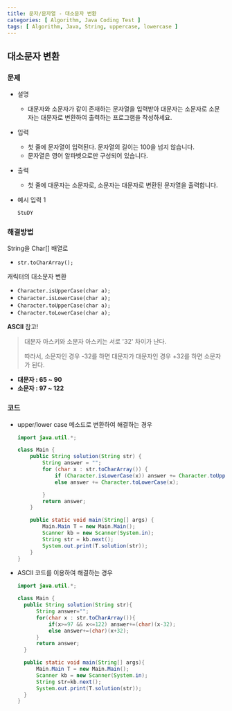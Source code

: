 ```yaml
---
title: 문자/문자열 - 대소문자 변환
categories: [ Algorithm, Java Coding Test ]
tags: [ Algorithm, Java, String, uppercase, lowercase ]
---
```


## 대소문자 변환

### 문제

- 설명
  - 대문자와 소문자가 같이 존재하는 문자열을 입력받아 대문자는 소문자로 소문자는 대문자로 변환하여 출력하는 프로그램을 작성하세요.

- 입력
  - 첫 줄에 문자열이 입력된다. 문자열의 길이는 100을 넘지 않습니다.
  - 문자열은 영어 알파벳으로만 구성되어 있습니다.

- 출력
  - 첫 줄에 대문자는 소문자로, 소문자는 대문자로 변환된 문자열을 출력합니다.

- 예시 입력 1
  ```bash
  StuDY
  ```

### 해결방법

String을 Char[] 배열로

- `str.toCharArray();`

캐릭터의 대소문자 변환

- `Character.isUpperCase(char a);`
- `Character.isLowerCase(char a);`
- `Character.toUpperCase(char a);`
- `Character.toLowerCase(char a);`

**ASCII** 참고! 
> 대문자 아스키와 소문자 아스키는 서로 '32' 차이가 난다.
> 
> 따라서, 소문자인 경우 -32를 하면 대문자가
> 대문자인 경우 +32를 하면 소문자가 된다.

- **대문자 : 65 ~ 90**
- **소문자 : 97 ~ 122**

### 코드

- upper/lower case 메소드로 변환하여 해결하는 경우
  ```java
  import java.util.*;
  
  class Main {
      public String solution(String str) {
          String answer = "";
          for (char x : str.toCharArray()) {
              if (Character.isLowerCase(x)) answer += Character.toUpperCase(x);
              else answer += Character.toLowerCase(x);
  
          }
          return answer;
      }
  
      public static void main(String[] args) {
          Main.Main T = new Main.Main();
          Scanner kb = new Scanner(System.in);
          String str = kb.next();
          System.out.print(T.solution(str));
      }
  }
  ```

- ASCII 코드를 이용하여 해결하는 경우

  ```java
  import java.util.*;

  class Main {
    public String solution(String str){
        String answer="";
        for(char x : str.toCharArray()){
            if(x>=97 && x<=122) answer+=(char)(x-32);
            else answer+=(char)(x+32);
        }
        return answer;
    }

    public static void main(String[] args){
        Main.Main T = new Main.Main();
        Scanner kb = new Scanner(System.in);
        String str=kb.next();
        System.out.print(T.solution(str));
    }
  }
  ```
